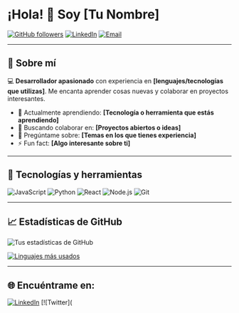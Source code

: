 # ¡Hola! 👋 Soy [Tu Nombre]

[![GitHub followers](https://img.shields.io/github/followers/tu-usuario?label=Seguidores&style=social)](https://github.com/tu-usuario)
[![LinkedIn](https://img.shields.io/badge/LinkedIn-Sígueme-blue)](https://www.linkedin.com/in/tu-perfil/)
[![Email](https://img.shields.io/badge/Email-Contactarme-red)](mailto:tu-email@example.com)

---

## 🚀 Sobre mí

💻 **Desarrollador apasionado** con experiencia en **[lenguajes/tecnologías que utilizas]**. Me encanta aprender cosas nuevas y colaborar en proyectos interesantes.

- 🌱 Actualmente aprendiendo: **[Tecnología o herramienta que estás aprendiendo]**
- 👯 Buscando colaborar en: **[Proyectos abiertos o ideas]**
- 💬 Pregúntame sobre: **[Temas en los que tienes experiencia]**
- ⚡ Fun fact: **[Algo interesante sobre ti]**

---

## 🔧 Tecnologías y herramientas

![JavaScript](https://img.shields.io/badge/JavaScript-F7DF1E?style=flat-square&logo=javascript&logoColor=black)
![Python](https://img.shields.io/badge/Python-3776AB?style=flat-square&logo=python&logoColor=white)
![React](https://img.shields.io/badge/React-61DAFB?style=flat-square&logo=react&logoColor=white)
![Node.js](https://img.shields.io/badge/Node.js-339933?style=flat-square&logo=node-dot-js&logoColor=white)
![Git](https://img.shields.io/badge/Git-F05032?style=flat-square&logo=git&logoColor=white)

---

## 📈 Estadísticas de GitHub

![Tus estadísticas de GitHub](https://github-readme-stats.vercel.app/api?username=tu-usuario&show_icons=true&theme=radical)

[![Linguajes más usados](https://github-readme-stats.vercel.app/api/top-langs/?username=tu-usuario&layout=compact&theme=radical)](https://github.com/anuraghazra/github-readme-stats)

---

## 🌐 Encuéntrame en:

[![LinkedIn](https://img.shields.io/badge/LinkedIn-blue?style=flat-square&logo=linkedin&logoColor=white)](https://www.linkedin.com/in/tu-perfil/)
[![Twitter](

